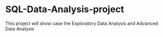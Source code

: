 # SQL-Data-Analysis-project
This project will show case the Exploratory Data Analysis and Advanced Data Analysis
